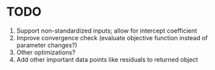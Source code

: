TODO
====

1. Support non-standardized inputs; allow for intercept coefficient
2. Improve convergence check (evaluate objective function instead of parameter changes?)
3. Other optimizations?
4. Add other important data points like residuals to returned object
